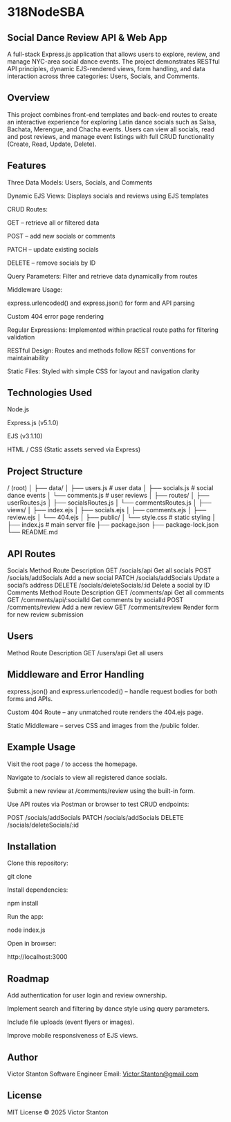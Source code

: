 # 318NodeSBA

## Social Dance Review API & Web App

A full-stack Express.js application that allows users to explore, review, and manage NYC-area social dance events. The project demonstrates RESTful API principles, dynamic EJS-rendered views, form handling, and data interaction across three categories: Users, Socials, and Comments.

## Overview

This project combines front-end templates and back-end routes to create an interactive experience for exploring Latin dance socials such as Salsa, Bachata, Merengue, and Chacha events. Users can view all socials, read and post reviews, and manage event listings with full CRUD functionality (Create, Read, Update, Delete).

## Features

Three Data Models: Users, Socials, and Comments

Dynamic EJS Views: Displays socials and reviews using EJS templates

CRUD Routes:

GET – retrieve all or filtered data

POST – add new socials or comments

PATCH – update existing socials

DELETE – remove socials by ID

Query Parameters: Filter and retrieve data dynamically from routes

Middleware Usage:

express.urlencoded() and express.json() for form and API parsing

Custom 404 error page rendering

Regular Expressions: Implemented within practical route paths for filtering validation

RESTful Design: Routes and methods follow REST conventions for maintainability

Static Files: Styled with simple CSS for layout and navigation clarity

## Technologies Used

Node.js

Express.js (v5.1.0)

EJS (v3.1.10)

HTML / CSS (Static assets served via Express)

## Project Structure
/ (root)
│
├── data/
│   ├── users.js        # user data
│   ├── socials.js      # social dance events
│   └── comments.js     # user reviews
│
├── routes/
│   ├── userRoutes.js
│   ├── socialsRoutes.js
│   └── commentsRoutes.js
│
├── views/
│   ├── index.ejs
│   ├── socials.ejs
│   ├── comments.ejs
│   ├── review.ejs
│   └── 404.ejs
│
├── public/
│   └── style.css       # static styling
│
├── index.js            # main server file
├── package.json
├── package-lock.json
└── README.md

## API Routes
Socials
Method	Route	Description
GET	/socials/api	Get all socials
POST	/socials/addSocials	Add a new social
PATCH	/socials/addSocials	Update a social’s address
DELETE	/socials/deleteSocials/:id	Delete a social by ID
Comments
Method	Route	Description
GET	/comments/api	Get all comments
GET	/comments/api/:socialId	Get comments by socialId
POST	/comments/review	Add a new review
GET	/comments/review	Render form for new review submission

## Users
Method	Route	Description
GET	/users/api	Get all users

## Middleware and Error Handling

express.json() and express.urlencoded() – handle request bodies for both forms and APIs.

Custom 404 Route – any unmatched route renders the 404.ejs page.

Static Middleware – serves CSS and images from the /public folder.

## Example Usage

Visit the root page / to access the homepage.

Navigate to /socials to view all registered dance socials.

Submit a new review at /comments/review using the built-in form.

Use API routes via Postman or browser to test CRUD endpoints:

POST /socials/addSocials
PATCH /socials/addSocials
DELETE /socials/deleteSocials/:id

## Installation

Clone this repository:

git clone <repo-url>


Install dependencies:

npm install


Run the app:

node index.js


Open in browser:

http://localhost:3000

## Roadmap

Add authentication for user login and review ownership.

Implement search and filtering by dance style using query parameters.

Include file uploads (event flyers or images).

Improve mobile responsiveness of EJS views.

## Author

Victor Stanton
Software Engineer
Email: Victor.Stanton@gmail.com

## License

MIT License © 2025 Victor Stanton
